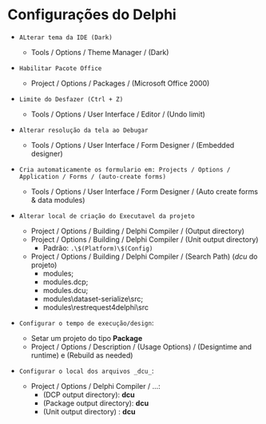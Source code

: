 # Configurações do Delphi
- `ALterar tema da IDE (Dark)`
  - Tools / Options / Theme Manager / (Dark)

- `Habilitar Pacote Office`
  - Project / Options / Packages / (Microsoft Office 2000)

- `Limite do Desfazer (Ctrl + Z)`
  - Tools / Options / User Interface / Editor / (Undo limit)

- `Alterar resolução da tela ao Debugar` 
  - Tools / Options / User Interface / Form Designer / (Embedded designer)

- `Cria automaticamente os formulario em: Projects / Options / Application / Forms / (auto-create forms)`
  - Tools / Options / User Interface / Form Designer / (Auto create forms & data modules)

- `Alterar local de criação do Executavel da projeto`
  - Project / Options / Building / Delphi Compiler / (Output directory)
  - Project / Options / Building / Delphi Compiler / (Unit output directory)
    - Padrão:  `.\$(Platform)\$(Config)`
  - Project / Options / Building / Delphi Compiler / (Search Path) (*dcu* do projeto)
    - modules;
    - modules\.dcp;
    - modules\.dcu;
    - modules\dataset-serialize\src;
    - modules\restrequest4delphi\src

- `Configurar o tempo de execução/design`:
  - Setar um projeto do tipo __Package__
  - Project / Options / Description / (Usage Options) / (Designtime and runtime) e (Rebuild as needed)

- `Configurar o local dos arquivos _dcu_`:
  - Project / Options / Delphi Compiler / ...:
    - (DCP output directory): __dcu__
    - (Package output directory): __dcu__
    - (Unit output directory) : __dcu__
